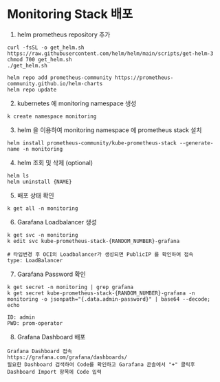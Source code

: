 # Monitoring Stack 배포

1. helm prometheus repository 추가
```
curl -fsSL -o get_helm.sh https://raw.githubusercontent.com/helm/helm/main/scripts/get-helm-3
chmod 700 get_helm.sh
./get_helm.sh

helm repo add prometheus-community https://prometheus-community.github.io/helm-charts
helm repo update
```
2. kubernetes 에 monitoring namespace 생성
```
k create namespace monitoring
```
3. helm 을 이용하여 monitoring namespace 에 prometheus stack 설치
```
helm install prometheus-community/kube-prometheus-stack --generate-name -n monitoring
```
4. helm 조회 및 삭제 (optional)
```
helm ls
helm uninstall {NAME}
```
5. 배포 상태 확인
```
k get all -n monitoring
```
6. Garafana Loadbalancer 생성
```
k get svc -n monitoring
k edit svc kube-prometheus-stack-{RANDOM_NUMBER}-grafana

# 타입변경 후 OCI의 Loadbalancer가 생성되면 PublicIP 를 확인하여 접속
type: LoadBalancer
```
7. Garafana Password 확인
```
k get secret -n monitoring | grep grafana
k get secret kube-prometheus-stack-{RANDOM_NUMBER}-grafana -n monitoring -o jsonpath="{.data.admin-password}" | base64 --decode; echo

ID: admin
PWD: prom-operator
```
8. Grafana Dashboard 배포
```
Grafana Dashboard 접속
https://grafana.com/grafana/dashboards/
필요한 Dashboard 검색하여 Code를 확인하고 Garafana 콘솔에서 "+" 클릭후 Dashboard Import 항목에 Code 입력
```
